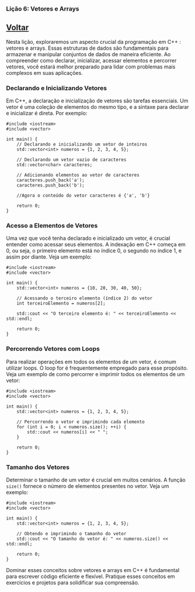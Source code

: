 ### Lição 6: Vetores e Arrays

## [Voltar](https://github.com/ThiagoSousa81/Basico-de-CPP#readme)

Nesta lição, exploraremos um aspecto crucial da programação em C++ : vetores e arrays. Essas estruturas de dados são fundamentais para armazenar e manipular conjuntos de dados de maneira eficiente. Ao compreender como declarar, inicializar, acessar elementos e percorrer vetores, você estará melhor preparado para lidar com problemas mais complexos em suas aplicações.

### Declarando e Inicializando Vetores

Em C++, a declaração e inicialização de vetores são tarefas essenciais. Um vetor é uma coleção de elementos do mesmo tipo, e a sintaxe para declarar e inicializar é direta. Por exemplo:

    #include <iostream>
    #include <vector>

    int main() {
        // Declarando e inicializando um vetor de inteiros
        std::vector<int> numeros = {1, 2, 3, 4, 5};

        // Declarando um vetor vazio de caracteres
        std::vector<char> caracteres;

        // Adicionando elementos ao vetor de caracteres
        caracteres.push_back('a');
        caracteres.push_back('b');
        
        //Agora o conteúdo do vetor caracteres é {'a', 'b'}

        return 0;
    }

### Acesso a Elementos de Vetores

Uma vez que você tenha declarado e inicializado um vetor, é crucial entender como acessar seus elementos. A indexação em C++ começa em 0, ou seja, o primeiro elemento está no índice 0, o segundo no índice 1, e assim por diante. Veja um exemplo:

    #include <iostream>
    #include <vector>

    int main() {
        std::vector<int> numeros = {10, 20, 30, 40, 50};

        // Acessando o terceiro elemento (índice 2) do vetor
        int terceiroElemento = numeros[2];

        std::cout << "O terceiro elemento é: " << terceiroElemento << std::endl;

        return 0;
    }

### Percorrendo Vetores com Loops

Para realizar operações em todos os elementos de um vetor, é comum utilizar loops. O loop for é frequentemente empregado para esse propósito. Veja um exemplo de como percorrer e imprimir todos os elementos de um vetor:

    #include <iostream>
    #include <vector>

    int main() {
        std::vector<int> numeros = {1, 2, 3, 4, 5};

        // Percorrendo o vetor e imprimindo cada elemento
        for (int i = 0; i < numeros.size(); ++i) {
            std::cout << numeros[i] << " ";
        }

        return 0;
    }

### Tamanho dos Vetores

Determinar o tamanho de um vetor é crucial em muitos cenários. A função <code>size()</code> fornece o número de elementos presentes no vetor. Veja um exemplo:

    #include <iostream>
    #include <vector>

    int main() {
        std::vector<int> numeros = {1, 2, 3, 4, 5};

        // Obtendo e imprimindo o tamanho do vetor
        std::cout << "O tamanho do vetor é: " << numeros.size() << std::endl;

        return 0;
    }

Dominar esses conceitos sobre vetores e arrays em C++ é fundamental para escrever código eficiente e flexível. Pratique esses conceitos em exercícios e projetos para solidificar sua compreensão.

